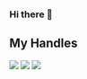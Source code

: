 ### Hi there 👋

<!--
**MahirSez/MahirSez** is a ✨ _special_ ✨ repository because its `README.md` (this file) appears on your GitHub profile.

Here are some ideas to get you started:

- 🔭 I’m currently working on ...
- 🌱 I’m currently learning ...
- 👯 I’m looking to collaborate on ...
- 🤔 I’m looking for help with ...
- 💬 Ask me about ...
- 📫 How to reach me: ...
- 😄 Pronouns: ...
- ⚡ Fun fact: ...
-->

## My Handles
 [<img src="https://img.shields.io/badge/Mahir Shahriyar-151515?style=for-the-badge&logo=linkedin&logoColor=white">](https://www.linkedin.com/in/sezan/)
 [<img src="https://img.shields.io/badge/MahirSez-151515?style=for-the-badge&logo=github&logoColor=79740e">](https://profile-summary-for-github.com/user/MahirSez) 
 [<img src="https://img.shields.io/badge/Rogue33-151515?style=for-the-badge&logo=codeforces">](https://codeforces.com/profile/Rogue33) 
